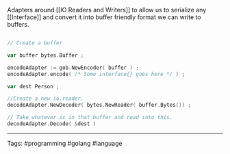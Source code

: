 Adapters around [[IO Readers and Writers]] to allow us to serialize any [[Interface]] and convert it into buffer friendly format we can write to buffers.

```go

// Create a buffer

var buffer bytes.Buffer ; 

encodeAdapter := gob.NewEncoder( buffer ) ; 
encodeAdapter.encode( /* Some interface{} goes here */ ) ; 

var dest Person ; 

//Create a new io.reader. 
decodeAdapter.NewDecoder( bytes.NewReader( buffer.Bytes()) ; 

// Take whatever is in that buffer and read into this.
decodeAdapter.Decode( &dest ) 
```
____
Tags: #programming #golang #language 